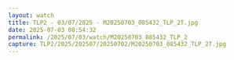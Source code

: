 ```yaml
---
layout: watch
title: TLP2 - 03/07/2025 - M20250703_085432_TLP_2T.jpg
date: 2025-07-03 08:54:32
permalink: /2025/07/03/watch/M20250703_085432_TLP_2
capture: TLP2/2025/202507/20250702/M20250703_085432_TLP_2T.jpg
---
```

